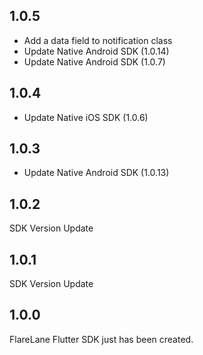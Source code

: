 ## 1.0.5

- Add a data field to notification class
- Update Native Android SDK (1.0.14)
- Update Native Android SDK (1.0.7)

## 1.0.4

- Update Native iOS SDK (1.0.6)

## 1.0.3

- Update Native Android SDK (1.0.13)

## 1.0.2

SDK Version Update

## 1.0.1

SDK Version Update

## 1.0.0

FlareLane Flutter SDK just has been created.
